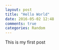 ```yaml
---
layout: post
title: "Hello World"
date: 2016-05-02 12:48
comments: true
categories: Random
---
```


This is my first post

<!--more-->


